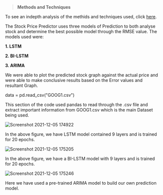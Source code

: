 >  **Methods and Techniques**

To see an indepth analysis of the methids and techniques used, click [here](https://docs.google.com/document/d/1WPYepVnIwnMPbQzC_hk2XCCSrdM4Hfqvo9R2DV06Hgo/edit?usp=sharing).

The Stock Price Predictor uses three models of Prediction to both analyse stock and determine the best possible model through the RMSE value. The models used were:

**1. LSTM**

**2. BI-LSTM**

**3. ARIMA**

We were able to plot the predicted stock graph against the actual price and were able to make conclusive results based on the Error values and resultant Graph.
 
data = pd.read_csv("GOOG1.csv")
 
This section of the code used pandas to read through the .csv file and extract important information from GOOG1.csv which is the main Dataset being used.


![Screenshot 2021-12-05 174922](https://user-images.githubusercontent.com/94802791/144749212-1e414639-2f98-4c44-99ff-d1b5b2315cd1.jpg)

In the above figure, we have LSTM model contained 9 layers  and is trained for 20 epochs.

![Screenshot 2021-12-05 175205](https://user-images.githubusercontent.com/94802791/144749359-d92de924-299f-4813-acc8-446ae20c1dd0.jpg)

In the above figure, we have a BI-LSTM model with 9 layers and is trained for 20 epochs.

![Screenshot 2021-12-05 175246](https://user-images.githubusercontent.com/94802791/144749430-4f1e6fdc-b84e-4437-b04b-05ec1980a795.jpg)

Here we have used a pre-trained ARIMA model to build our own prediction model.
